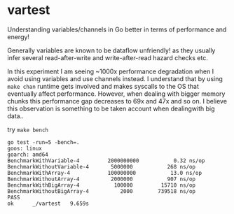 # vartest

Understanding variables/channels in Go better in terms of performance and energy!

Generally variables are known to be dataflow unfriendly! as they usually infer several read-after-write and write-after-read hazard checks etc.

In this experiment I am seeing ~1000x performance degradation when I avoid using variables and use channels instead. I understand that by using `make chan` runtime gets involved and makes syscalls to the OS that eventually affect performance. However, when dealing with bigger memory chunks this performance gap decreases to 69x and 47x and so on. I believe this observation is something to be taken account when dealingwith big data.. 


try `make bench`

```
go test -run=5 -bench=.
goos: linux
goarch: amd64
BenchmarkWithVariable-4      	2000000000	         0.32 ns/op
BenchmarkWithoutVariable-4   	 5000000	       268 ns/op
BenchmarkWithArray-4         	100000000	        13.0 ns/op
BenchmarkWithoutArray-4      	 2000000	       907 ns/op
BenchmarkWithBigArray-4      	  100000	     15710 ns/op
BenchmarkWithoutBigArray-4   	    2000	    739518 ns/op
PASS
ok  	_/vartest	9.659s

```
